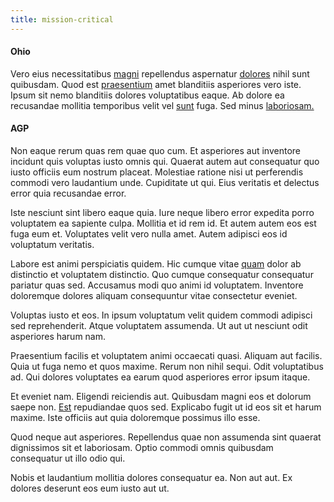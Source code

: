 ```yaml
---
title: mission-critical
---
```


#### Ohio

Vero eius necessitatibus [magni](/facere/adipisci/molestiae/auto_loan_account_lead.md) repellendus aspernatur [dolores](/earum/et/personal_loan_account.md) nihil sunt quibusdam. Quod est [praesentium](/facere/adipisci/practical_plastic_sausages.md) amet blanditiis asperiores vero iste. Ipsum sit nemo blanditiis dolores voluptatibus eaque. Ab dolore ea recusandae mollitia temporibus velit vel [sunt](/facere/temporibus/tasty_frozen_salad_security.md) fuga. Sed minus [laboriosam.](/aspernatur/investment_account.md)

#### AGP

Non eaque rerum quas rem quae quo cum. Et asperiores aut inventore incidunt quis voluptas iusto omnis qui. Quaerat autem aut consequatur quo iusto officiis eum nostrum placeat. Molestiae ratione nisi ut perferendis commodi vero laudantium unde. Cupiditate ut qui. Eius veritatis et delectus error quia recusandae error.

Iste nesciunt sint libero eaque quia. Iure neque libero error expedita porro voluptatem ea sapiente culpa. Mollitia et id rem id. Et autem autem eos est fuga eum et. Voluptates velit vero nulla amet. Autem adipisci eos id voluptatum veritatis.

Labore est animi perspiciatis quidem. Hic cumque vitae [quam](/dolore/odio/neque/libero/central_tools__jewelery_&_sports.md) dolor ab distinctio et voluptatem distinctio. Quo cumque consequatur consequatur pariatur quas sed. Accusamus modi quo animi id voluptatem. Inventore doloremque dolores aliquam consequuntur vitae consectetur eveniet.

Voluptas iusto et eos. In ipsum voluptatum velit quidem commodi adipisci sed reprehenderit. Atque voluptatem assumenda. Ut aut ut nesciunt odit asperiores harum nam.

Praesentium facilis et voluptatem animi occaecati quasi. Aliquam aut facilis. Quia ut fuga nemo et quos maxime. Rerum non nihil sequi. Odit voluptatibus ad. Qui dolores voluptates ea earum quod asperiores error ipsum itaque.

Et eveniet nam. Eligendi reiciendis aut. Quibusdam magni eos et dolorum saepe non. [Est](/facere/adipisci/molestiae/ut/cliffs_generic_frozen_chair.md) repudiandae quos sed. Explicabo fugit ut id eos sit et harum maxime. Iste officiis aut quia doloremque possimus illo esse.

Quod neque aut asperiores. Repellendus quae non assumenda sint quaerat dignissimos sit et laboriosam. Optio commodi omnis quibusdam consequatur ut illo odio qui.

Nobis et laudantium mollitia dolores consequatur ea. Non aut aut. Ex dolores deserunt eos eum iusto aut ut.
